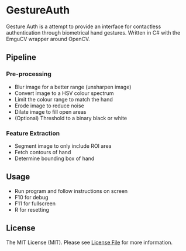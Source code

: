 # GestureAuth
Gesture Auth is a attempt to provide an interface for contactless authentication through biometrical hand gestures. Written in C# with the EmguCV wrapper around OpenCV.

## Pipeline
### Pre-processing
 - Blur image for a better range (unsharpen image)
 - Convert image to a HSV colour spectrum
 - Limit the colour range to match the hand
 - Erode image to reduce noise
 - Dilate image to fill open areas
 - (Optional) Threshold to a binary black or white
### Feature Extraction
 - Segment image to only include ROI area
 - Fetch contours of hand
 - Determine bounding box of hand

## Usage
 - Run program and follow instructions on screen
 - F10 for debug
 - F11 for fullscreen
 - R for resetting

## License
The MIT License (MIT). Please see [License File](LICENSE) for more information.
